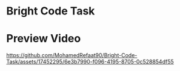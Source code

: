 # Bright Code Task

# Preview Video

https://github.com/MohamedRefaat90/Bright-Code-Task/assets/17452295/6e3b7990-f096-4195-8705-0c528854df55

